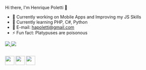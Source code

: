 Hi there, I'm Henrique Poletti 👋

- 🔭 Currently working on Mobile Apps and Improving my JS Skills
- 🌱 Currently learning PHP, C#, Python
- 📩 E-mail: hapoletti@gmail.com
- ⚡ Fun fact: Platypuses are poisonous
<div>
  <a href="https://www.linkedin.com/in/henrique-poletti-0a089a213/" target="_blank">
    <img src="https://img.shields.io/badge/LinkedIn-0077B5?style=for-the-badge&logo=linkedin&logoColor=white"/>
  </a>
  <a href="https://www.instagram.com/hrique_p?igsh=ZjcyOWw0bTUxNWpy" target="_blank">
    <img src="https://img.shields.io/badge/Instagram-E4405F?style=for-the-badge&logo=instagram&logoColor=white"/>
  </a>
</div>

##
<div>
  <img src="https://cdn.jsdelivr.net/gh/devicons/devicon@latest/icons/html5/html5-original.svg" width="30" height="30"/>
  <img src="https://cdn.jsdelivr.net/gh/devicons/devicon@latest/icons/css3/css3-original.svg" width="30" height="30"/>
  <img src="https://cdn.jsdelivr.net/gh/devicons/devicon@latest/icons/javascript/javascript-original.svg" width="30" height="30"/>            
</div>
